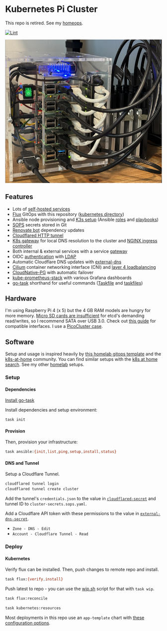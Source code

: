 # Kubernetes Pi Cluster

This repo is retired. See my [homeops](https://github.com/brettinternet/homeops).

[![Lint](https://github.com/brettinternet/cluster/actions/workflows/lint.yaml/badge.svg)](https://github.com/brettinternet/cluster/actions/workflows/lint.yaml)

![pi 4 cluster](./docs/cluster.png)

## Features

- Lots of [self-hosted services](./kubernetes/apps)
- [Flux](https://toolkit.fluxcd.io/) GitOps with this repository ([kubernetes directory](./kubernetes))
- Ansible node provisioning and [K3s setup](https://github.com/PyratLabs/ansible-role-k3s) (Ansible [roles](./ansible/roles) and [playbooks](./ansible))
- [SOPS](https://github.com/mozilla/sops) secrets stored in Git
- [Renovate bot](https://github.com/renovatebot/renovate) dependency updates
- [Cloudflared HTTP tunnel](https://github.com/cloudflare/cloudflared)
- [K8s gateway](https://github.com/ori-edge/k8s_gateway) for local DNS resolution to the cluster and [NGINX ingress controller](https://kubernetes.github.io/ingress-nginx/)
- Both internal & external services with a service [gateway](https://github.com/ori-edge/k8s_gateway/)
- OIDC [authentication](https://www.authelia.com/configuration/identity-providers/open-id-connect/) with [LDAP](https://github.com/glauth/glauth)
- Automatic Cloudflare DNS updates with [external-dns](./kubernetes/apps/network/external-dns/app/helmrelease.yaml)
- [Cilium](https://cilium.io/) container networking interface (CNI) and [layer 4 loadbalancing](https://cilium.io/use-cases/load-balancer/)
- [CloudNative-PG](https://cloudnative-pg.io/) with automatic failover
- [kube-prometheus-stack](https://github.com/prometheus-community/helm-charts/tree/main/charts/kube-prometheus-stack) with various Grafana dashboards
- [go-task](https://taskfile.dev) shorthand for useful commands ([Taskfile](./Taskfile.yaml) and [taskfiles](./.taskfiles))

## Hardware

I'm using Raspberry Pi 4 (x 5) but the 4 GB RAM models are hungry for more memory. [Micro SD cards are insufficient](https://gist.github.com/brettinternet/94d6d8a1e01f4a90b6dfdc70d6b4a5e5) for etcd's demanding read/writes, so I recommend SATA over USB 3.0. Check out [this guide](https://jamesachambers.com/new-raspberry-pi-4-bootloader-usb-network-boot-guide/) for compatible interfaces. I use a [PicoCluster case](https://www.picocluster.com/collections/pico-5).

## Software

Setup and usage is inspired heavily by [this homelab gitops template](https://github.com/onedr0p/flux-cluster-template) and the [k8s-at-home](https://github.com/k8s-at-home) community. You can find similar setups with the [k8s at home search](https://nanne.dev/k8s-at-home-search/). See my other [homelab](https://github.com/brettinternet/homelab) setups.

### Setup

#### Dependencies

[Install go-task](https://taskfile.dev/installation/)

Install dependencies and setup environment:

```sh
task init
```

#### Provision

Then, provision your infrastructure:

```sh
task ansible:{init,list,ping,setup,install,status}
```

#### DNS and Tunnel

Setup a Cloudflare Tunnel.

```sh
cloudflared tunnel login
cloudflared tunnel create cluster
```

Add the tunnel's `credentials.json` to the value in [`cloudflared-secret`](kubernetes/apps/network/cloudflared/app/secret.sops.yaml) and tunnel ID to `cluster-secrets.sops.yaml`.

Add a Cloudflare API token with these permissions to the value in [`external-dns-secret`](kubernetes/apps/network/external-dns/app/secret.sops.yaml).

- `Zone - DNS - Edit`
- `Account - Cloudflare Tunnel - Read`

### Deploy

#### Kubernetes

Verify flux can be installed. Then, push changes to remote repo and install.

```sh
task flux:{verify,install}
```

Push latest to repo - you can use the [wip.sh](./scripts/wip.sh) script for that with `task wip`.

```sh
task flux:reconcile
```

```sh
task kubernetes:resources
```

Most deployments in this repo use an `app-template` chart with [these configuration options](https://github.com/bjw-s/helm-charts/tree/main/charts/library/common).
